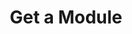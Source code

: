 ---
title: Get a Module
excerpt: Retrieve a Module
api:
  file: swagger.json
  operationId: get_api-v3-modules-moduleid
hidden: false
---